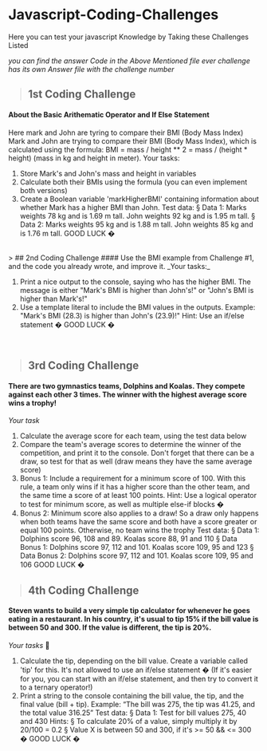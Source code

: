# Javascript-Coding-Challenges
Here you can test your javascript Knowledge by Taking these Challenges Listed

_you can find the answer Code in the Above Mentioned file ever challenge has its own Answer file with the challenge number_
> ## 1st Coding Challenge
 #### About the Basic Arithematic Operator and If Else Statement
Here mark and John are tyring to compare their BMI (Body Mass Index) 
Mark and John are trying to compare their BMI (Body Mass Index), which is 
calculated using the formula:
BMI = mass / height ** 2 = mass / (height * height) (mass in kg 
and height in meter).
Your tasks:
1. Store Mark's and John's mass and height in variables
2. Calculate both their BMIs using the formula (you can even implement both 
versions)
3. Create a Boolean variable 'markHigherBMI' containing information about 
whether Mark has a higher BMI than John.
Test data:
§ Data 1: Marks weights 78 kg and is 1.69 m tall. John weights 92 kg and is 1.95 
m tall.
§ Data 2: Marks weights 95 kg and is 1.88 m tall. John weights 85 kg and is 1.76 
m tall.
GOOD LUCK � 

<br>
> ## 2nd Coding Challenge
 #### Use the BMI example from Challenge #1, and the code you already wrote, and improve it.
_Your tasks:_

1. Print a nice output to the console, saying who has the higher BMI. The message 
is either "Mark's BMI is higher than John's!" or "John's BMI is higher than Mark's!"
2. Use a template literal to include the BMI values in the outputs. Example: "Mark's
BMI (28.3) is higher than John's (23.9)!"
Hint: Use an if/else statement �
GOOD LUCK � 

<br>

> ## 3rd Coding Challenge
 #### There are two gymnastics teams, Dolphins and Koalas. They compete against each other 3 times. The winner with the highest average score wins a trophy!
_Your task_

1. Calculate the average score for each team, using the test data below
2. Compare the team's average scores to determine the winner of the competition, 
and print it to the console. Don't forget that there can be a draw, so test for that 
as well (draw means they have the same average score)
3. Bonus 1: Include a requirement for a minimum score of 100. With this rule, a 
team only wins if it has a higher score than the other team, and the same time a 
score of at least 100 points. Hint: Use a logical operator to test for minimum 
score, as well as multiple else-if blocks �
4. Bonus 2: Minimum score also applies to a draw! So a draw only happens when 
both teams have the same score and both have a score greater or equal 100 
points. Otherwise, no team wins the trophy
Test data:
§ Data 1: Dolphins score 96, 108 and 89. Koalas score 88, 91 and 110
§ Data Bonus 1: Dolphins score 97, 112 and 101. Koalas score 109, 95 and 123
§ Data Bonus 2: Dolphins score 97, 112 and 101. Koalas score 109, 95 and 106
GOOD LUCK �


> ## 4th Coding Challenge

#### Steven wants to build a very simple tip calculator for whenever he goes eating in a restaurant. In his country, it's usual to tip 15% if the bill value is between 50 and 300. If the value is different, the tip is 20%.

_Your tasks_ 🥇
1. Calculate the tip, depending on the bill value. Create a variable called 'tip' for 
this. It's not allowed to use an if/else statement � (If it's easier for you, you can 
start with an if/else statement, and then try to convert it to a ternary 
operator!)
2. Print a string to the console containing the bill value, the tip, and the final value 
(bill + tip). Example: “The bill was 275, the tip was 41.25, and the total value 
316.25”
Test data:
§ Data 1: Test for bill values 275, 40 and 430
Hints:
§ To calculate 20% of a value, simply multiply it by 20/100 = 0.2
§ Value X is between 50 and 300, if it's >= 50 && <= 300 �
GOOD LUCK �


